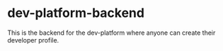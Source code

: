 # dev-platform-backend
This is the backend for the dev-platform where anyone can create their developer profile.